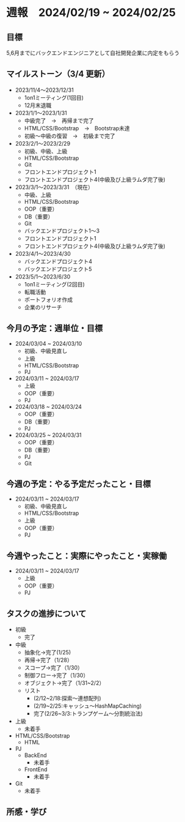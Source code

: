 # 週報　2024/02/19 ~ 2024/02/25
## 目標
5,6月までにバックエンドエンジニアとして自社開発企業に内定をもらう

## マイルストーン（3/4 更新）
- 2023/11/4〜2023/12/31
    - 1on1ミーティング(1回目)
    - 12月末退職
- 2023/1/1〜2023/1/31
    - 中級完了　→　再帰まで完了
    - HTML/CSS/Bootstrap　→　Bootstrap未達
    - 初級〜中級の復習　→　初級まで完了
- 2023/2/1〜2023/2/29
    - 初級、中級、上級
    - HTML/CSS/Bootstrap
    - Git
    - フロントエンドプロジェクト1
    - フロントエンドプロジェクト4(中級及び上級ラムダ完了後)
- 2023/3/1〜2023/3/31　（現在）
    - 中級、上級
    - HTML/CSS/Bootstrap
    - OOP（重要）
    - DB（重要）
    - Git
    - バックエンドプロジェクト1〜3
    - フロントエンドプロジェクト1
    - フロントエンドプロジェクト4(中級及び上級ラムダ完了後)
- 2023/4/1〜2023/4/30
    - バックエンドプロジェクト4
    - バックエンドプロジェクト5
- 2023/5/1〜2023/6/30
    - 1on1ミーティング(2回目)
    - 転職活動
    - ポートフォリオ作成
    - 企業のリサーチ

## 今月の予定：週単位・目標
- 2024/03/04 ~ 2024/03/10
    - 初級、中級見直し
    - 上級
    - HTML/CSS/Bootstrap
    - PJ
- 2024/03/11 ~ 2024/03/17
    - 上級
    - OOP（重要）
    - PJ
- 2024/03/18 ~ 2024/03/24
    - OOP（重要）
    - DB（重要）
    - PJ
- 2024/03/25 ~ 2024/03/31
    - OOP（重要）
    - DB（重要）
    - PJ
    - Git

## 今週の予定：やる予定だったこと・目標
- 2024/03/11 ~ 2024/03/17
    - 初級、中級見直し
    - HTML/CSS/Bootstrap
    - 上級
    - OOP（重要）
    - PJ

## 今週やったこと：実際にやったこと・実稼働
- 2024/03/11 ~ 2024/03/17
    - 上級
    - OOP（重要）
    - PJ

## タスクの進捗について
- 初級
    - 完了
- 中級
    - 抽象化→完了(1/25)
    - 再帰→完了（1/28）
    - スコープ→完了（1/30）
    - 制御フロー→完了（1/30）
    - オブジェクト→完了（1/31~2/2）
    - リスト
        - (2/12~2/18:探索〜連想配列)
        - (2/19~2/25:キャッシュ〜HashMapCaching)
        - 完了(2/26~3/3:トランプゲーム〜分割統治法)
- 上級
    - 未着手
- HTML/CSS/Bootstrap
    - HTML
- PJ
    - BackEnd
        - 未着手
    - FrontEnd
        - 未着手 
- Git
    - 未着手
   
## 所感・学び
